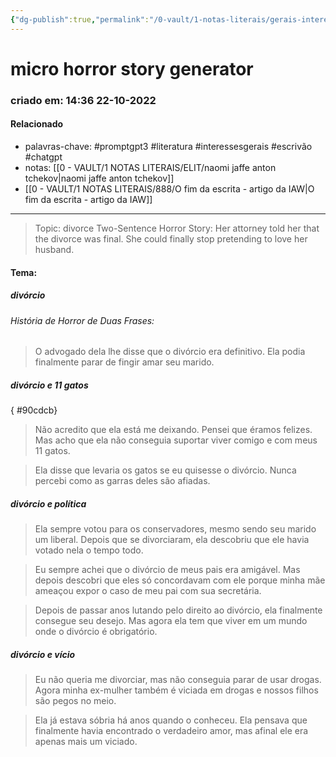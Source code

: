 ```yaml
---
{"dg-publish":true,"permalink":"/0-vault/1-notas-literais/gerais-interesses/micro-horror-story-generator/","tags":["promptgpt3","literatura","interessesgerais","escrivão","chatgpt"],"dgHomeLink":true,"dgShowLocalGraph":true,"dgShowFileTree":true,"dgEnableSearch":true}
---
```


# micro horror story generator
### criado em: 14:36 22-10-2022

#### Relacionado
- palavras-chave: #promptgpt3 #literatura #interessesgerais #escrivão #chatgpt 
- notas: [[0 - VAULT/1 NOTAS LITERAIS/ELIT/naomi jaffe anton tchekov\|naomi jaffe anton tchekov]]
- [[0 - VAULT/1 NOTAS LITERAIS/888/O fim da escrita - artigo da IAW\|O fim da escrita - artigo da IAW]]

---


>Topic: divorce 
Two-Sentence Horror Story:  Her attorney told her that the divorce was final. She could finally stop pretending to love her husband.

#### Tema: 
##### divórcio
###### História de Horror de Duas Frases: 
>O advogado dela lhe disse que o divórcio era definitivo. Ela podia finalmente parar de fingir amar seu marido.

##### divórcio e 11 gatos
{ #90cdcb}


>Não acredito que ela está me deixando. Pensei que éramos felizes. Mas acho que ela não conseguia suportar viver comigo e com meus 11 gatos.

>Ela disse que levaria os gatos se eu quisesse o divórcio. Nunca percebi como as garras deles são afiadas.

##### divórcio e política

>Ela sempre votou para os conservadores, mesmo sendo seu marido um liberal. Depois que se divorciaram, ela descobriu que ele havia votado nela o tempo todo.

>Eu sempre achei que o divórcio de meus pais era amigável. Mas depois descobri que eles só concordavam com ele porque minha mãe ameaçou expor o caso de meu pai com sua secretária.

>Depois de passar anos lutando pelo direito ao divórcio, ela finalmente consegue seu desejo. Mas agora ela tem que viver em um mundo onde o divórcio é obrigatório.

##### divórcio e vício
>Eu não queria me divorciar, mas não conseguia parar de usar drogas. Agora minha ex-mulher também é viciada em drogas e nossos filhos são pegos no meio.

>Ela já estava sóbria há anos quando o conheceu. Ela pensava que finalmente havia encontrado o verdadeiro amor, mas afinal ele era apenas mais um viciado.


